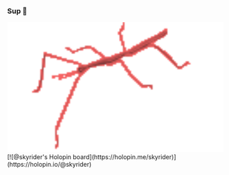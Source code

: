 ### Sup 🤘
<img src="stickbugparrot.gif" width="500" height="300">
[![@skyrider's Holopin board](https://holopin.me/skyrider)](https://holopin.io/@skyrider)

